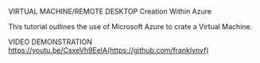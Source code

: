 VIRTUAL MACHINE/REMOTE DESKTOP Creation Within Azure

This tutorial outlines the use of Microsoft Azure to crate a Virtual Machine.


VIDEO DEMONSTRATION 
https://youtu.be/CsxeVh9EelA(https://github.com/franklynvf)

